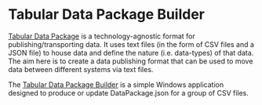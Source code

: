# Tabular Data Package Builder

[Tabular Data Package](http://dataprotocols.org/tabular-data-package/) is a technology-agnostic format for publishing/transporting data. It uses text files (in the form of CSV files and a JSON file) to house data and define the nature (i.e. data-types) of that data.
The aim here is to create a data publishing format that can be used to move data between different systems via text files.

The [Tabular Data Package Builder](https://github.com/matt40k/TabularDataPackageBuilder/) is a simple Windows application designed to produce or update DataPackage.json for a group of CSV files.
